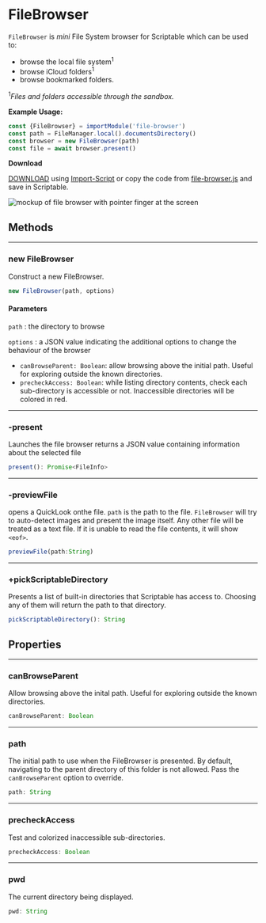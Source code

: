 # FileBrowser

`FileBrowser` is _mini_ File System browser for Scriptable which can be used to:

* browse the local file system<sup>1</sup>
* browse iCloud folders<sup>1</sup>
* browse bookmarked folders.

<sup>1</sup>*Files and folders accessible through the sandbox.*


**Example Usage:**
```javascript
const {FileBrowser} = importModule('file-browser')
const path = FileManager.local().documentsDirectory()
const browser = new FileBrowser(path)
const file = await browser.present()
```


**Download**

[DOWNLOAD](https://open.scriptable.app/run/Import-Script?url=https://github.com/supermamon/scriptable-file-browser/file-browser.js) using [Import-Script](https://github.com/supermamon/scriptable-scripts/tree/master/Import-Script) or copy the code from [file-browser.js](file-browser.js) and save in Scriptable.

![mockup of file browser with pointer finger at the screen](file-browser.jpg)


## Methods

--- 

### new FileBrowser

Construct a new FileBrowser.

```javascript
new FileBrowser(path, options)
```

#### Parameters

`path` : the directory to browse

`options` : a JSON value indicating the additional options to change the behaviour of the browser
- `canBrowseParent: Boolean`: allow browsing above the initial path. Useful for exploring outside the known directories.
- `precheckAccess: Boolean`: while listing directory contents, check each sub-directory is accessible or not. Inaccessible directories will be colored in red.

---

### -present

Launches the file browser returns a JSON value containing information about the selected file

```javascript
present(): Promise<FileInfo>
````

---

### -previewFile

opens a QuickLook onthe file. `path` is the path to the file. `FileBrowser` will try to auto-detect images and present the image itself. Any other file will be treated as a text file. If it is unable to read the file contents, it will show `<eof>`.

```javascript
previewFile(path:String)
```

---

### +pickScriptableDirectory

Presents a list of built-in directories that Scriptable has access to. Choosing any of them will return the path to that directory.

```javascript
pickScriptableDirectory(): String
```

## Properties

--- 

### canBrowseParent

Allow browsing above the inital path. Useful for exploring outside the known directories.

```javascript
canBrowseParent: Boolean
```

--- 

### path

The initial path to use when the FileBrowser is presented. By default, navigating to the parent directory of this folder is not allowed. Pass the `canBrowseParent` option to override.

```javascript
path: String
```

--- 

### precheckAccess

Test and colorized inaccessible sub-directories.

```javascript
precheckAccess: Boolean
```

--- 

### pwd

The current directory being displayed.

```javascript
pwd: String
```